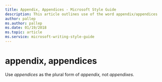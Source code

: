 ```yaml
---
title: Appendix, Appendices - Microsoft Style Guide
description: This article outlines use of the word appendix/appendices per Microsoft style guidelines.
author: pallep
ms.author: pallep
ms.date: 01/19/2018
ms.topic: article
ms.service: microsoft-writing-style-guide
---
```


# appendix, appendices

Use *appendices* as the plural form of *appendix,* not *appendixes*.
